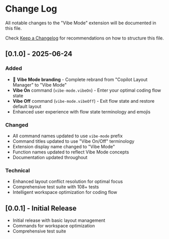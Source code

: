 # Change Log

All notable changes to the "Vibe Mode" extension will be documented in this file.

Check [Keep a Changelog](http://keepachangelog.com/) for recommendations on how to structure this file.

## [0.1.0] - 2025-06-24

### Added
- 🎯 **Vibe Mode branding** - Complete rebrand from "Copilot Layout Manager" to "Vibe Mode"
- **Vibe On** command (`vibe-mode.vibeOn`) - Enter your optimal coding flow state
- **Vibe Off** command (`vibe-mode.vibeOff`) - Exit flow state and restore default layout
- Enhanced user experience with flow state terminology and emojis

### Changed
- All command names updated to use `vibe-mode` prefix
- Command titles updated to use "Vibe On/Off" terminology
- Extension display name changed to "Vibe Mode"
- Function names updated to reflect Vibe Mode concepts
- Documentation updated throughout

### Technical
- Enhanced layout conflict resolution for optimal focus
- Comprehensive test suite with 108+ tests
- Intelligent workspace optimization for coding flow

## [0.0.1] - Initial Release

- Initial release with basic layout management
- Commands for workspace optimization
- Comprehensive test suite